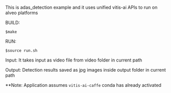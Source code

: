 This is adas_detection example and it uses unified vitis-ai APIs to run on alveo platforms

BUILD: 

    $make

RUN:

    $source run.sh

Input: It takes input as video file from video folder in current path

Output: Detection results saved as jpg images inside output folder in current path

**Note: Application assumes `vitis-ai-caffe` conda has already activated  

